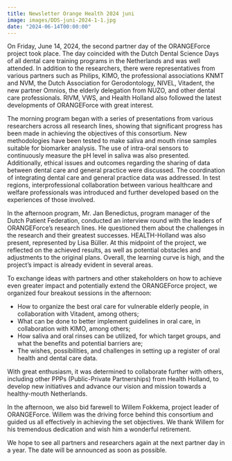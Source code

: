 ```yaml
---
title: Newsletter Orange Health 2024 juni 
image: images/DDS-juni-2024-1-1.jpg
date: "2024-06-14T00:00:00"
---
```

On Friday, June 14, 2024, the second partner day of the ORANGEForce project took place. The day coincided with the Dutch Dental Science Days of all dental care training programs in the Netherlands and was well attended. In addition to the researchers, there were representatives from various partners such as Philips, KIMO, the professional associations KNMT and NVM, the Dutch Association for Gerodontology, NIVEL, Vitadent, the new partner Omnios, the elderly delegation from NUZO, and other dental care professionals. RIVM, VWS, and Health Holland also followed the latest developments of ORANGEForce with great interest.

The morning program began with a series of presentations from various researchers across all research lines, showing that significant progress has been made in achieving the objectives of this consortium. New methodologies have been tested to make saliva and mouth rinse samples suitable for biomarker analysis. The use of intra-oral sensors to continuously measure the pH level in saliva was also presented. Additionally, ethical issues and outcomes regarding the sharing of data between dental care and general practice were discussed. The coordination of integrating dental care and general practice data was addressed. In test regions, interprofessional collaboration between various healthcare and welfare professionals was introduced and further developed based on the experiences of those involved.

In the afternoon program, Mr. Jan Benedictus, program manager of the Dutch Patient Federation, conducted an interview round with the leaders of ORANGEForce’s research lines. He questioned them about the challenges in the research and their greatest successes. HEALTH-Holland was also present, represented by Lisa Büller. At this midpoint of the project, we reflected on the achieved results, as well as potential obstacles and adjustments to the original plans. Overall, the learning curve is high, and the project’s impact is already evident in several areas.

To exchange ideas with partners and other stakeholders on how to achieve even greater impact and potentially extend the ORANGEForce project, we organized four breakout sessions in the afternoon:

* How to organize the best oral care for vulnerable elderly people, in collaboration with Vitadent, among others;
* What can be done to better implement guidelines in oral care, in collaboration with KIMO, among others;
* How saliva and oral rinses can be utilized, for which target groups, and what the benefits and potential barriers are;
* The wishes, possibilities, and challenges in setting up a register of oral health and dental care data.

With great enthusiasm, it was determined to collaborate further with others, including other PPPs (Public-Private Partnerships) from Health Holland, to develop new initiatives and advance our vision and mission towards a healthy-mouth Netherlands.

In the afternoon, we also bid farewell to Willem Fokkema, project leader of ORANGEForce. Willem was the driving force behind this consortium and guided us all effectively in achieving the set objectives. We thank Willem for his tremendous dedication and wish him a wonderful retirement.

We hope to see all partners and researchers again at the next partner day in a year. The date will be announced as soon as possible.
